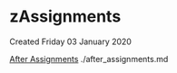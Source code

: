 # zAssignments
Created Friday 03 January 2020

[After Assignments](zAssignments/after_assignments.md)
./after_assignments.md

